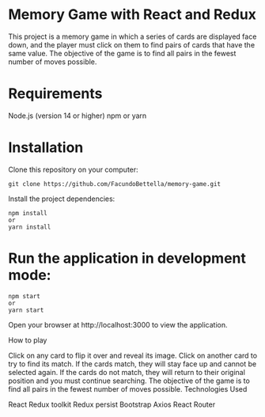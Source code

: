 # Memory Game with React and Redux

This project is a memory game in which a series of cards are displayed face down, and the player must click on them to find pairs of cards that have the same value. The objective of the game is to find all pairs in the fewest number of moves possible.

# Requirements
Node.js (version 14 or higher)
npm or yarn

# Installation
Clone this repository on your computer:

```
git clone https://github.com/FacundoBettella/memory-game.git

```

Install the project dependencies:

```
npm install
or
yarn install

```

# Run the application in development mode:

```
npm start
or
yarn start

```

Open your browser at http://localhost:3000 to view the application.

How to play

Click on any card to flip it over and reveal its image.
Click on another card to try to find its match.
If the cards match, they will stay face up and cannot be selected again.
If the cards do not match, they will return to their original position and you must continue searching.
The objective of the game is to find all pairs in the fewest number of moves possible.
Technologies Used

React
Redux toolkit
Redux persist
Bootstrap
Axios
React Router

